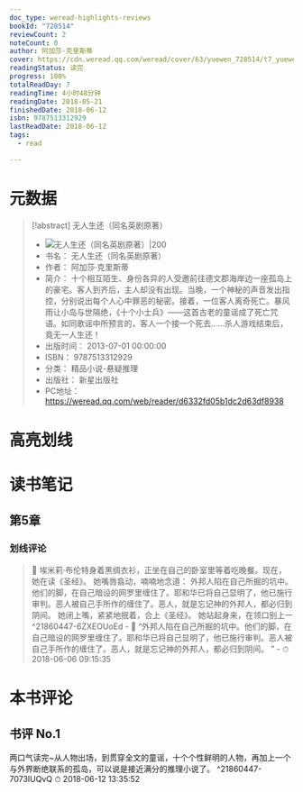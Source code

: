 ```yaml
---
doc_type: weread-highlights-reviews
bookId: "728514"
reviewCount: 2
noteCount: 0
author: 阿加莎·克里斯蒂
cover: https://cdn.weread.qq.com/weread/cover/63/yuewen_728514/t7_yuewen_7285141680854106.jpg
readingStatus: 读完
progress: 100%
totalReadDay: 7
readingTime: 4小时48分钟
readingDate: 2018-05-21
finishedDate: 2018-06-12
isbn: 9787513312929
lastReadDate: 2018-06-12
tags:
  - read

---
```

# 元数据
> [!abstract] 无人生还（同名英剧原著）
> - ![ 无人生还（同名英剧原著）|200](https://cdn.weread.qq.com/weread/cover/63/yuewen_728514/t7_yuewen_7285141680854106.jpg)
> - 书名： 无人生还（同名英剧原著）
> - 作者： 阿加莎·克里斯蒂
> - 简介：     十个相互陌生、身份各异的人受邀前往德文郡海岸边一座孤岛上的豪宅。客人到齐后，主人却没有出现。当晚，一个神秘的声音发出指控，分别说出每个人心中罪恶的秘密。接着，一位客人离奇死亡。暴风雨让小岛与世隔绝，《十个小士兵》——这首古老的童谣成了死亡咒语。如同歌谣中所预言的，客人一个接一个死去……杀人游戏结束后，竟无一人生还！
> - 出版时间： 2013-07-01 00:00:00
> - ISBN： 9787513312929
> - 分类： 精品小说-悬疑推理
> - 出版社： 新星出版社
> - PC地址：https://weread.qq.com/web/reader/d6332fd05b1dc2d63df8938

# 高亮划线

# 读书笔记

## 第5章

### 划线评论
> 📌 埃米莉·布伦特身着黑绸衣衫，正坐在自己的卧室里等着吃晚餐。现在，她在读《圣经》。 
她嘴唇翕动，喃喃地念道： 
外邦人陷在自己所掘的坑中。他们的脚，在自己暗设的网罗里缠住了。耶和华已将自己显明了，他已施行审判。恶人被自己手所作的缠住了。恶人，就是忘记神的外邦人，都必归到阴间。 
她闭上嘴，紧紧地抿着，合上《圣经》。 
她站起身来，在领口别上一  ^21860447-6ZXEOUoEd
    - 💭 “外邦人陷在自己所掘的坑中。他们的脚，在自己暗设的网罗里缠住了。耶和华已将自己显明了，他已施行审判。恶人被自己手所作的缠住了。恶人，就是忘记神的外邦人，都必归到阴间。 ”
    - ⏱ 2018-06-06 09:15:35
   
# 本书评论

## 书评 No.1 
两口气读完~从人物出场，到贯穿全文的童谣，十个个性鲜明的人物，再加上一个与外界断绝联系的孤岛，可以说是接近满分的推理小说了。
 ^21860447-7073IUQvQ
⏱ 2018-06-12 13:35:52

